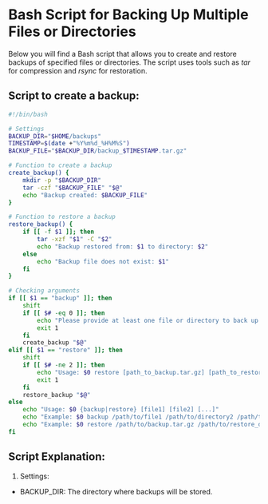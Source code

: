 # Bash Script for Backing Up Multiple Files or Directories
Below you will find a Bash script that allows you to create and restore backups of specified files or directories. The script uses tools such as *tar* for compression and *rsync* for restoration.

## Script to create a backup:

```bash
#!/bin/bash

# Settings
BACKUP_DIR="$HOME/backups"
TIMESTAMP=$(date +"%Y%m%d_%H%M%S")
BACKUP_FILE="$BACKUP_DIR/backup_$TIMESTAMP.tar.gz"

# Function to create a backup
create_backup() {
    mkdir -p "$BACKUP_DIR"
    tar -czf "$BACKUP_FILE" "$@"
    echo "Backup created: $BACKUP_FILE"
}

# Function to restore a backup
restore_backup() {
    if [[ -f $1 ]]; then
        tar -xzf "$1" -C "$2"
        echo "Backup restored from: $1 to directory: $2"
    else
        echo "Backup file does not exist: $1"
    fi
}

# Checking arguments
if [[ $1 == "backup" ]]; then
    shift
    if [[ $# -eq 0 ]]; then
        echo "Please provide at least one file or directory to back up."
        exit 1
    fi
    create_backup "$@"
elif [[ $1 == "restore" ]]; then
    shift
    if [[ $# -ne 2 ]]; then
        echo "Usage: $0 restore [path_to_backup.tar.gz] [path_to_restore_directory]"
        exit 1
    fi
    restore_backup "$@"
else
    echo "Usage: $0 {backup|restore} [file1] [file2] [...]"
    echo "Example: $0 backup /path/to/file1 /path/to/directory2 /path/to/file3"
    echo "Example: $0 restore /path/to/backup.tar.gz /path/to/restore_directory"
fi
```

## Script Explanation:

1. Settings:
- BACKUP_DIR: The directory where backups will be stored.
